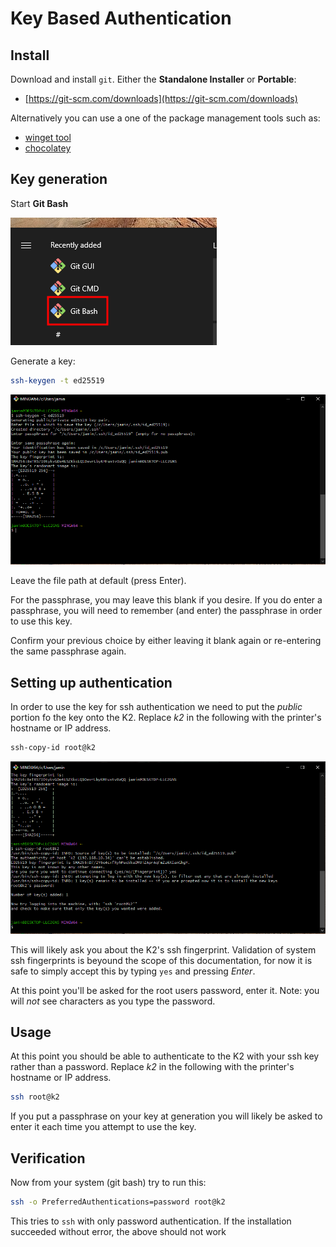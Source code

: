 # Key Based Authentication

## Install

Download and install `git`.  Either the **Standalone Installer** or **Portable**:

* [https://git-scm.com/downloads](https://git-scm.com/downloads)

Alternatively you can use a one of the package management tools such as:

* [winget tool](https://docs.microsoft.com/en-us/windows/package-manager/winget)
* [chocolatey](https://chocolatey.org/install)

## Key generation

Start **Git Bash**

![Git Bash](./images/git-bash.png)

Generate a key:

```sh
ssh-keygen -t ed25519
```

![key generation](./images/key-generation.png)

Leave the file path at default (press Enter).

For the passphrase, you may leave this blank if you desire.  If you do enter a passphrase, you will need to remember (and enter) the passphrase in order to use this key.

Confirm your previous choice by either leaving it blank again or re-entering the same passphrase again.

## Setting up authentication

In order to use the key for ssh authentication we need to put the _public_ portion fo the key onto the K2.  Replace _k2_ in the following with the printer's hostname or IP address.

```sh
ssh-copy-id root@k2
```

![push key](./images/key-pushed.png)

This will likely ask you about the K2's ssh fingerprint.  Validation of system ssh fingerprints is beyound the scope of this documentation, for now it is safe to simply accept this by typing `yes` and pressing _Enter_.

At this point you'll be asked for the root users password, enter it. Note: you will _not_ see characters as you type the password.

## Usage

At this point you should be able to authenticate to the K2 with your ssh key rather than a password.  Replace _k2_ in the following with the printer's hostname or IP address.

```sh
ssh root@k2
```

If you put a passphrase on your key at generation you will likely be asked to enter it each time you attempt to use the key.

## Verification

Now from your system (git bash) try to run this:

```sh
ssh -o PreferredAuthentications=password root@k2
```

This tries to `ssh` with only password authentication.  If the installation succeeded without error, the above should not work
